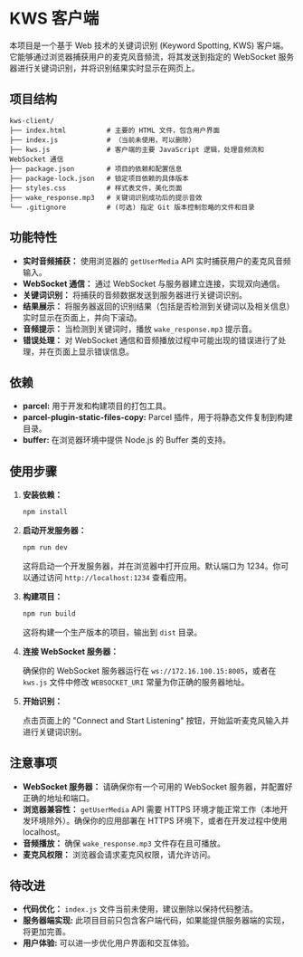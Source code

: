 # KWS 客户端

本项目是一个基于 Web 技术的关键词识别 (Keyword Spotting, KWS) 客户端。它能够通过浏览器捕获用户的麦克风音频流，将其发送到指定的 WebSocket 服务器进行关键词识别，并将识别结果实时显示在网页上。

## 项目结构

```
kws-client/
├── index.html          # 主要的 HTML 文件，包含用户界面
├── index.js            # （当前未使用，可以删除）
├── kws.js              # 客户端的主要 JavaScript 逻辑，处理音频流和 WebSocket 通信
├── package.json        # 项目的依赖和配置信息
├── package-lock.json   # 锁定项目依赖的具体版本
├── styles.css          # 样式表文件，美化页面
├── wake_response.mp3   # 关键词识别成功后的提示音效
└── .gitignore          # (可选) 指定 Git 版本控制忽略的文件和目录
```

## 功能特性

*   **实时音频捕获：** 使用浏览器的 `getUserMedia` API 实时捕获用户的麦克风音频输入。
*   **WebSocket 通信：** 通过 WebSocket 与服务器建立连接，实现双向通信。
*   **关键词识别：** 将捕获的音频数据发送到服务器进行关键词识别。
*   **结果展示：** 将服务器返回的识别结果（包括是否检测到关键词以及相关信息）实时显示在页面上，并向下滚动。
*   **音频提示：** 当检测到关键词时，播放 `wake_response.mp3` 提示音。
*   **错误处理：** 对 WebSocket 通信和音频播放过程中可能出现的错误进行了处理，并在页面上显示错误信息。

## 依赖

*   **parcel:**  用于开发和构建项目的打包工具。
*   **parcel-plugin-static-files-copy:** Parcel 插件，用于将静态文件复制到构建目录。
*   **buffer:** 在浏览器环境中提供 Node.js 的 Buffer 类的支持。

## 使用步骤

1. **安装依赖：**

    ```bash
    npm install
    ```

2. **启动开发服务器：**

    ```bash
    npm run dev
    ```

   这将启动一个开发服务器，并在浏览器中打开应用。默认端口为 1234。你可以通过访问 `http://localhost:1234` 查看应用。

3. **构建项目：**

    ```bash
    npm run build
    ```

   这将构建一个生产版本的项目，输出到 `dist` 目录。

4. **连接 WebSocket 服务器：**

   确保你的 WebSocket 服务器运行在 `ws://172.16.100.15:8005`，或者在 `kws.js` 文件中修改 `WEBSOCKET_URI` 常量为你正确的服务器地址。

5. **开始识别：**

   点击页面上的 "Connect and Start Listening" 按钮，开始监听麦克风输入并进行关键词识别。

## 注意事项

*   **WebSocket 服务器：**  请确保你有一个可用的 WebSocket 服务器，并配置好正确的地址和端口。
*   **浏览器兼容性：** `getUserMedia` API 需要 HTTPS 环境才能正常工作（本地开发环境除外）。确保你的应用部署在 HTTPS 环境下，或者在开发过程中使用 localhost。
*   **音频播放：** 确保 `wake_response.mp3` 文件存在且可播放。
*   **麦克风权限：** 浏览器会请求麦克风权限，请允许访问。

## 待改进

*   **代码优化：** `index.js` 文件当前未使用，建议删除以保持代码整洁。
*   **服务器端实现:** 此项目目前只包含客户端代码，如果能提供服务器端的实现，将更加完善。
*   **用户体验:** 可以进一步优化用户界面和交互体验。

